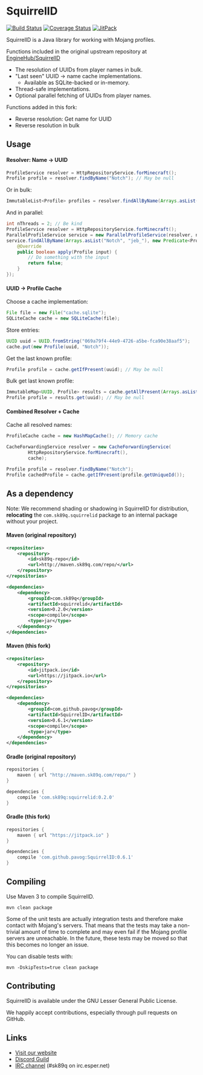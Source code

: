 SquirrelID
==========
[![Build Status](http://img.shields.io/travis/com/pavog/SquirrelID/master.svg?style=flat-square)](https://travis-ci.com/pavog/SquirrelID)
[![Coverage Status](http://img.shields.io/coveralls/pavog/SquirrelID/master.svg?style=flat-square)](https://coveralls.io/r/pavog/SquirrelID?branch=master)
[![JitPack](https://img.shields.io/jitpack/v/github/pavog/SquirrelID?style=flat-square)](https://jitpack.io/#pavog/SquirrelID)

SquirrelID is a Java library for working with Mojang profiles.

Functions included in the original upstream repository at [EngineHub/SquirrelID](https://github.com/EngineHub/SquirrelID)
* The resolution of UUIDs from player names in bulk.
* "Last seen" UUID -> name cache implementations.
  * Available as SQLite-backed or in-memory.
* Thread-safe implementations.
* Optional parallel fetching of UUIDs from player names.

Functions added in this fork:
* Reverse resolution: Get name for UUID
* Reverse resolution in bulk

Usage
-----

#### Resolver: Name -> UUID

```java
ProfileService resolver = HttpRepositoryService.forMinecraft();
Profile profile = resolver.findByName("Notch"); // May be null
```

Or in bulk:

```java
ImmutableList<Profile> profiles = resolver.findAllByName(Arrays.asList("Notch", "jeb_"));
```

And in parallel:

```java
int nThreads = 2; // Be kind 
ProfileService resolver = HttpRepositoryService.forMinecraft();
ParallelProfileService service = new ParallelProfileService(resolver, nThreads);
service.findAllByName(Arrays.asList("Notch", "jeb_"), new Predicate<Profile>() {
    @Override
    public boolean apply(Profile input) {
        // Do something with the input
        return false;
    }
});
```

#### UUID -> Profile Cache

Choose a cache implementation:

```java
File file = new File("cache.sqlite");
SQLiteCache cache = new SQLiteCache(file);
```

Store entries:

```java
UUID uuid = UUID.fromString("069a79f4-44e9-4726-a5be-fca90e38aaf5");
cache.put(new Profile(uuid, "Notch"));
```

Get the last known profile:

```java
Profile profile = cache.getIfPresent(uuid); // May be null
```

Bulk get last known profile:

```java
ImmutableMap<UUID, Profile> results = cache.getAllPresent(Arrays.asList(uuid));
Profile profile = results.get(uuid); // May be null
```

#### Combined Resolver + Cache

Cache all resolved names:

```java
ProfileCache cache = new HashMapCache(); // Memory cache

CacheForwardingService resolver = new CacheForwardingService(
        HttpRepositoryService.forMinecraft(),
        cache);

Profile profile = resolver.findByName("Notch");
Profile cachedProfile = cache.getIfPresent(profile.getUniqueId());
```

As a dependency
---------------

Note: We recommend shading or shadowing in SquirrelID for distribution, **relocating** the `com.sk89q.squirrelid` package to an internal package without your project.

#### Maven (original repository)

```xml
<repositories>
    <repository>
        <id>sk89q-repo</id>
        <url>http://maven.sk89q.com/repo/</url>
    </repository>
</repositories>
```

```xml
<dependencies>
    <dependency>
        <groupId>com.sk89q</groupId>
        <artifactId>squirrelid</artifactId>
        <version>0.2.0</version>
        <scope>compile</scope>
        <type>jar</type>
    </dependency>
</dependencies>
```

#### Maven (this fork)

```xml
<repositories>
    <repository>
        <id>jitpack.io</id>
        <url>https://jitpack.io</url>
    </repository>
</repositories>
```

```xml
<dependencies>
    <dependency>
        <groupId>com.github.pavog</groupId>
        <artifactId>SquirrelID</artifactId>
        <version>0.6.1</version>
        <scope>compile</scope>
        <type>jar</type>
    </dependency>
</dependencies>
```

#### Gradle (original repository)

```groovy
repositories {
    maven { url "http://maven.sk89q.com/repo/" }
}

dependencies {
    compile 'com.sk89q:squirrelid:0.2.0'
}
```

#### Gradle (this fork)

```groovy
repositories {
    maven { url "https://jitpack.io" }
}

dependencies {
    compile 'com.github.pavog:SquirrelID:0.6.1'
}
```

Compiling
---------

Use Maven 3 to compile SquirrelID.

    mvn clean package

Some of the unit tests are actually integration tests and therefore make
contact with Mojang's servers. That means that the tests may take a
non-trivial amount of time to complete and may even fail if the Mojang
profile servers are unreachable. In the future, these tests may be moved
so that this becomes no longer an issue.

You can disable tests with:

    mvn -DskipTests=true clean package

Contributing
------------

SquirrelID is available under the GNU Lesser General Public License.

We happily accept contributions, especially through pull requests on GitHub.

Links
-----

* [Visit our website](http://www.enginehub.org/)
* [Discord Guild](https://discord.gg/YKbmj7V)
* [IRC channel](http://skq.me/irc/irc.esper.net/sk89q/) (#sk89q on irc.esper.net)
